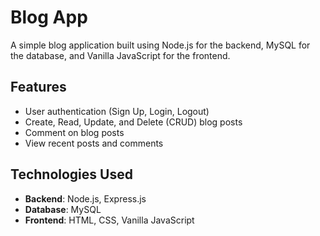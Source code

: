 # Blog App

A simple blog application built using Node.js for the backend, MySQL for the database, and Vanilla JavaScript for the frontend.

## Features

- User authentication (Sign Up, Login, Logout)
- Create, Read, Update, and Delete (CRUD) blog posts
- Comment on blog posts
- View recent posts and comments

## Technologies Used

- **Backend**: Node.js, Express.js
- **Database**: MySQL
- **Frontend**: HTML, CSS, Vanilla JavaScript
